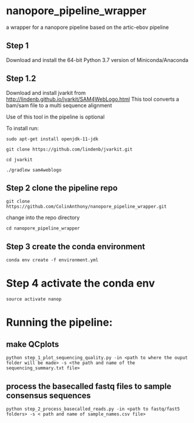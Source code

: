 # nanopore_pipeline_wrapper
a wrapper for a nanopore pipeline based on the artic-ebov pipeline

## Step 1
Download and install the 64-bit Python 3.7 version of Miniconda/Anaconda

## Step 1.2
Download and install jvarkit from http://lindenb.github.io/jvarkit/SAM4WebLogo.html
This tool converts a bam/sam file to a multi sequence alignment

Use of this tool in the pipeline is optional

To install run:

`sudo apt-get install openjdk-11-jdk`

`git clone https://github.com/lindenb/jvarkit.git`

`cd jvarkit`

`./gradlew sam4weblogo`

## Step 2 clone the pipeline repo
`git clone https://github.com/ColinAnthony/nanopore_pipeline_wrapper.git`

 change into the repo directory
 
 `cd nanopore_pipeline_wrapper`

## Step 3 create the conda environment
`conda env create -f environment.yml`

# Step 4 activate the conda env
`source activate nanop`

# Running the pipeline:

## make QCplots
`python step_1_plot_sequencing_quality.py -in <path to where the ouput folder will be made> -s <the path and name of the sequencing_summary.txt file>`

## process the basecalled fastq files to sample consensus sequences

`python step_2_process_basecalled_reads.py -in <path to fastq/fast5 folders> -s < path and name of sample_names.csv file>`
